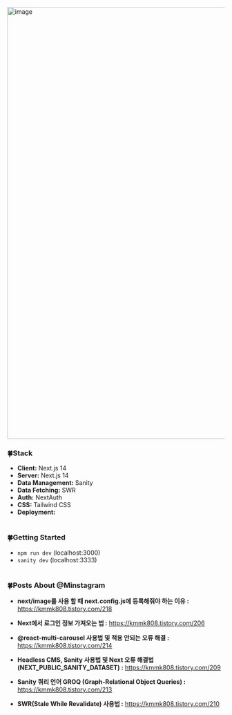
<img width="1000" alt="image" src="https://github.com/user-attachments/assets/b688acd1-6c3c-42a0-baa5-eb7db2e00db3">

### 🍀Stack

- **Client:** Next.js 14 <br/>
- **Server:** Next.js 14 <br/>
- **Data Management:** Sanity <br/>
- **Data Fetching:** SWR <br/>
- **Auth:** NextAuth <br/>
- **CSS:** Tailwind CSS <br/>
- **Deployment:** <br/><br/>

### 🍀Getting Started

- `npm run dev` (localhost:3000)<br/>
- `sanity dev` (localhost:3333)<br/><br/>

### 🍀Posts About @Minstagram

- **next/image를 사용 할 때 next.config.js에 등록해줘야 하는 이유 :**
  https://kmmk808.tistory.com/218

- **Next에서 로그인 정보 가져오는 법 :**
  https://kmmk808.tistory.com/206

- **@react-multi-carousel 사용법 및 적용 안되는 오류 해결 :**
  https://kmmk808.tistory.com/214

- **Headless CMS, Sanity 사용법 및 Next 오류 해결법(NEXT_PUBLIC_SANITY_DATASET) :**
  https://kmmk808.tistory.com/209

- **Sanity 쿼리 언어 GROQ (Graph-Relational Object Queries) :**
  https://kmmk808.tistory.com/213

- **SWR(Stale While Revalidate) 사용법 :**
  https://kmmk808.tistory.com/210
